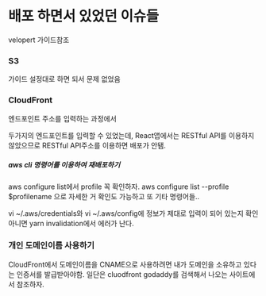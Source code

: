# 배포 하면서 있었던 이슈들

velopert 가이드참조

### S3

가이드 설정대로 하면 되서 문제 없었음



### CloudFront

엔드포인트 주소를 입력하는 과정에서 

두가지의 엔드포인트를 입력할 수 있었는데, React앱에서는 RESTful API를 이용하지 않았으므로 RESTful API주소를 이용하면 배포가 안됌.

##### aws cli 명령어를 이용하여 재배포하기

aws configure list에서 profile 꼭 확인하자. aws configure list --profile $profilename 으로 자세한 거 확인도 가능하고 또 기타 명령어들..

vi ~/.aws/credentials와 vi ~/.aws/config에 정보가 제대로 입력이 되어 있는지 확인 아니면 yarn invalidation에서 에러가 난다.





### 개인 도메인이름 사용하기

CloudFront에서 도메인이름을 CNAME으로 사용하려면 내가 도메인을 소유하고 있다는 인증서를 발급받아야함. 일단은 cluodfront godaddy를 검색해서 나오는 사이트에서 참조하자. 



### 